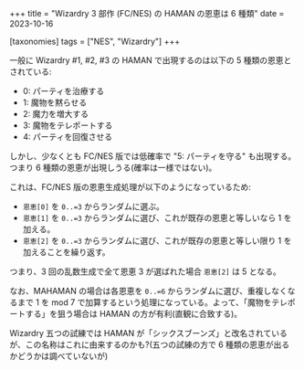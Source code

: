 +++
title = "Wizardry 3 部作 (FC/NES) の HAMAN の恩恵は 6 種類"
date = 2023-10-16

[taxonomies]
tags = ["NES", "Wizardry"]
+++

一般に Wizardry #1, #2, #3 の HAMAN で出現するのは以下の 5 種類の恩恵とされている:

* 0: パーティを治療する
* 1: 魔物を黙らせる
* 2: 魔力を増大する
* 3: 魔物をテレポートする
* 4: パーティを回復させる

しかし、少なくとも FC/NES 版では低確率で "5: パーティを守る" も出現する。つまり 6 種類の恩恵が出現しうる(確率は一様ではない)。

これは、FC/NES 版の恩恵生成処理が以下のようになっているため:

* `恩恵[0]` を `0..=3` からランダムに選ぶ。
* `恩恵[1]` を `0..=3` からランダムに選び、これが既存の恩恵と等しいなら 1 を加える。
* `恩恵[2]` を `0..=3` からランダムに選び、これが既存の恩恵と等しい限り 1 を加えることを繰り返す。

つまり、3 回の乱数生成で全て恩恵 3 が選ばれた場合 `恩恵[2]` は 5 となる。

なお、MAHAMAN の場合は各恩恵を `0..=6` からランダムに選び、重複しなくなるまで 1 を mod 7 で加算するという処理になっている。よって、「魔物をテレポートする」を狙う場合は HAMAN の方が有利(直観に合致する)。

Wizardry 五つの試練では HAMAN が「シックスブーンズ」と改名されているが、この名称はこれに由来するのかも?(五つの試練の方で 6 種類の恩恵が出るかどうかは調べていないが)
